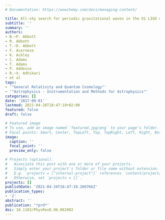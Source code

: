 ```yaml
---
# Documentation: https://wowchemy.com/docs/managing-content/

title: All-sky search for periodic gravitational waves in the O1 LIGO data
subtitle: ''
summary: ''
authors:
- B.~P. Abbott
- R. Abbott
- T.~D. Abbott
- F. Acernese
- K. Ackley
- C. Adams
- T. Adams
- P. Addesso
- R.~X. Adhikari
- et al
tags:
- '"General Relativity and Quantum Cosmology"'
- '"Astrophysics - Instrumentation and Methods for Astrophysics"'
categories: []
date: '2017-09-01'
lastmod: 2021-04-26T18:47:19+02:00
featured: false
draft: false

# Featured image
# To use, add an image named `featured.jpg/png` to your page's folder.
# Focal points: Smart, Center, TopLeft, Top, TopRight, Left, Right, BottomLeft, Bottom, BottomRight.
image:
  caption: ''
  focal_point: ''
  preview_only: false

# Projects (optional).
#   Associate this post with one or more of your projects.
#   Simply enter your project's folder or file name without extension.
#   E.g. `projects = ["internal-project"]` references `content/project/deep-learning/index.md`.
#   Otherwise, set `projects = []`.
projects: []
publishDate: '2021-04-26T16:47:19.260766Z'
publication_types:
- '2'
abstract: ''
publication: '*prd*'
doi: 10.1103/PhysRevD.96.062002
---
```

